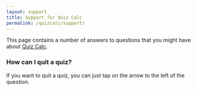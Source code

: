 ```yaml
---
layout: support
title: Support for Quiz Calc
permalink: /quizcalc/support/
---
```


This page contains a number of answers to questions that you might have about [Quiz Calc](/quizcalc/).


### How can I quit a quiz?

If you want to quit a quiz, you can just tap on the arrow to the left of the question.
